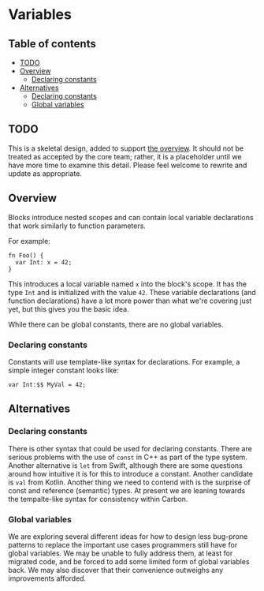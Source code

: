 # Variables

<!--
Part of the Carbon Language project, under the Apache License v2.0 with LLVM
Exceptions. See /LICENSE for license information.
SPDX-License-Identifier: Apache-2.0 WITH LLVM-exception
-->

## Table of contents

<!-- toc -->

- [TODO](#todo)
- [Overview](#overview)
  - [Declaring constants](#declaring-constants)
- [Alternatives](#alternatives)
  - [Declaring constants](#declaring-constants-1)
  - [Global variables](#global-variables)

<!-- tocstop -->

## TODO

This is a skeletal design, added to support [the overview](README.md). It should
not be treated as accepted by the core team; rather, it is a placeholder until
we have more time to examine this detail. Please feel welcome to rewrite and
update as appropriate.

## Overview

Blocks introduce nested scopes and can contain local variable declarations that
work similarly to function parameters.

For example:

```
fn Foo() {
  var Int: x = 42;
}
```

This introduces a local variable named `x` into the block's scope. It has the
type `Int` and is initialized with the value `42`. These variable declarations
(and function declarations) have a lot more power than what we're covering just
yet, but this gives you the basic idea.

While there can be global constants, there are no global variables.

### Declaring constants

Constants will use template-like syntax for declarations. For example, a simple
integer constant looks like:

```carbon
var Int:$$ MyVal = 42;
```

## Alternatives

### Declaring constants

There is other syntax that could be used for declaring constants. There are
serious problems with the use of `const` in C++ as part of the type system.
Another alternative is `let` from Swift, although there are some questions
around how intuitive it is for this to introduce a constant. Another candidate
is `val` from Kotlin. Another thing we need to contend with is the surprise of
const and reference (semantic) types. At present we are leaning towards the
tempalte-like syntax for consistency within Carbon.

### Global variables

We are exploring several different ideas for how to design less bug-prone
patterns to replace the important use cases programmers still have for global
variables. We may be unable to fully address them, at least for migrated code,
and be forced to add some limited form of global variables back. We may also
discover that their convenience outweighs any improvements afforded.
